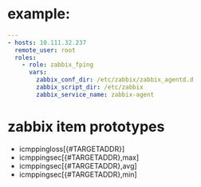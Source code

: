 # example:

```yaml
---
- hosts: 10.111.32.237
  remote_user: root
  roles:
    - role: zabbix_fping
      vars:
        zabbix_conf_dir: /etc/zabbix/zabbix_agentd.d
        zabbix_script_dir: /etc/zabbix
        zabbix_service_name: zabbix-agent
```

# zabbix item prototypes

* icmppingloss[{#TARGETADDR}]
* icmppingsec[{#TARGETADDR},max]
* icmppingsec[{#TARGETADDR},avg]
* icmppingsec[{#TARGETADDR},min]

